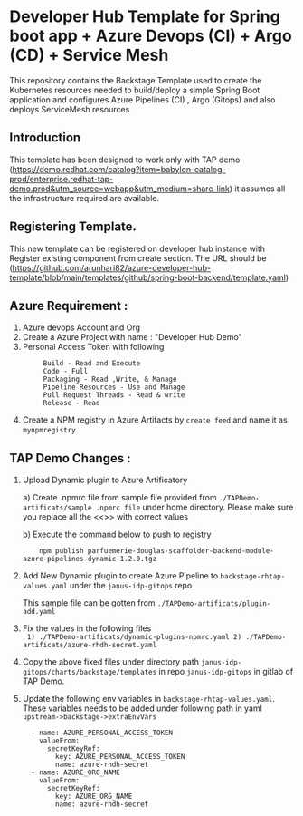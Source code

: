 # Developer Hub Template for Spring boot app + Azure Devops (CI) + Argo (CD) + Service Mesh

This repository contains the Backstage Template used to create the Kubernetes resources needed to build/deploy a simple Spring Boot application and configures Azure Pipelines (CI) , Argo (Gitops) and also deploys ServiceMesh resources

## Introduction 
This template has been designed to work only with TAP demo (https://demo.redhat.com/catalog?item=babylon-catalog-prod/enterprise.redhat-tap-demo.prod&utm_source=webapp&utm_medium=share-link) it assumes all the infrastructure required are available.

## Registering Template.

This new template can be registered on developer hub instance with Register existing component from create section. The URL should be (https://github.com/arunhari82/azure-developer-hub-template/blob/main/templates/github/spring-boot-backend/template.yaml)

## Azure Requirement :

  1) Azure devops Account and Org
  2) Create a Azure Project with name : "Developer Hub Demo"
  3) Personal Access Token with following 
       ``` 
            Build - Read and Execute
            Code - Full
            Packaging - Read ,Write, & Manage
            Pipeline Resources - Use and Manage
            Pull Request Threads - Read & write
            Release - Read
        ```
   4) Create a NPM registry in Azure Artifacts by `create feed` and name it as `mynpmregistry`

## TAP Demo Changes : 

   1) Upload Dynamic plugin to Azure Artificatory
   
      a) Create .npmrc file from sample file provided from `./TAPDemo-artificats/sample .npmrc file` under home directory. Please make sure you replace all the <<>> with correct values

      b) Execute the command below to push to registry
        ```
            npm publish parfuemerie-douglas-scaffolder-backend-module-azure-pipelines-dynamic-1.2.0.tgz
        ```
2) Add New Dynamic plugin to create Azure Pipeline to `backstage-rhtap-values.yaml` under the `janus-idp-gitops` repo

    This sample file can be gotten from `./TAPDemo-artificats/plugin-add.yaml`
    

3) Fix the values in the following files     
        ``` 
            1) ./TAPDemo-artificats/dynamic-plugins-npmrc.yaml
            2) ./TAPDemo-artificats/azure-rhdh-secret.yaml
        ```
4) Copy the above fixed files under directory path `janus-idp-gitops/charts/backstage/templates` in repo `janus-idp-gitops` in gitlab of TAP Demo.

5) Update the following env variables in  `backstage-rhtap-values.yaml`. These variables needs to be added under following path in yaml `upstream->backstage->extraEnvVars`

    ```
      - name: AZURE_PERSONAL_ACCESS_TOKEN
        valueFrom:
          secretKeyRef:
            key: AZURE_PERSONAL_ACCESS_TOKEN
            name: azure-rhdh-secret
      - name: AZURE_ORG_NAME
        valueFrom:
          secretKeyRef:
            key: AZURE_ORG_NAME
            name: azure-rhdh-secret  

    ```